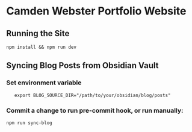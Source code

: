 # Camden Webster Portfolio Website
## Running the Site
```shell
npm install && npm run dev
```
## Syncing Blog Posts from Obsidian Vault
### Set environment variable
```shell
   export BLOG_SOURCE_DIR="/path/to/your/obsidian/blog/posts"
```

### Commit a change to run pre-commit hook, or run manually:
```shell
npm run sync-blog
```